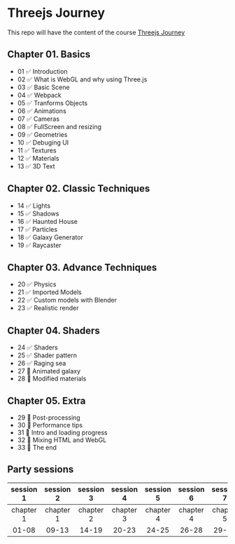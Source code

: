 # Threejs Journey

This repo will have the content of the course [Threejs Journey](https://threejs-journey.xyz/)

## Chapter 01. Basics

- 01 :white_check_mark: Introduction
- 02 :white_check_mark: What is WebGL and why using Three.js
- 03 :white_check_mark: Basic Scene
- 04 :white_check_mark: Webpack
- 05 :white_check_mark: Tranforms Objects
- 06 :white_check_mark: Animations
- 07 :white_check_mark: Cameras
- 08 :white_check_mark: FullScreen and resizing
- 09 :white_check_mark: Geometries
- 10 :white_check_mark: Debuging UI
- 11 :white_check_mark: Textures
- 12 :white_check_mark: Materials
- 13 :white_check_mark: 3D Text

## Chapter 02. Classic Techniques

- 14 :white_check_mark: Lights
- 15 :white_check_mark: Shadows
- 16 :white_check_mark: Haunted House
- 17 :white_check_mark: Particles
- 18 :white_check_mark: Galaxy Generator
- 19 :white_check_mark: Raycaster

## Chapter 03. Advance Techniques

- 20 :white_check_mark: Physics
- 21 :white_check_mark: Imported Models
- 22 :white_check_mark: Custom models with Blender
- 23 :white_check_mark: Realistic render

## Chapter 04. Shaders

- 24 :white_check_mark: Shaders
- 25 :white_check_mark: Shader pattern
- 26 :white_check_mark: Raging sea
- 27 :black_square_button: Animated galaxy
- 28 :black_square_button: Modified materials

## Chapter 05. Extra

- 29 :black_square_button: Post-processing
- 30 :black_square_button: Performance tips
- 31 :black_square_button: Intro and loading progress
- 32 :black_square_button: Mixing HTML and WebGL
- 33 :black_square_button: The end

## Party sessions

| session 1 | session 2 | session 3 | session 4 | session 5 | session 6 | session 7 |
| :-------: | :-------: | :-------: | :-------: | :-------: | :-------: | :-------: |
| chapter 1 | chapter 1 | chapter 2 | chapter 3 | chapter 4 | chapter 4 | chapter 5 |
|   01-08   |   09-13   |   14-19   |   20-23   |   24-25   |   26-28   |   29-33   |
